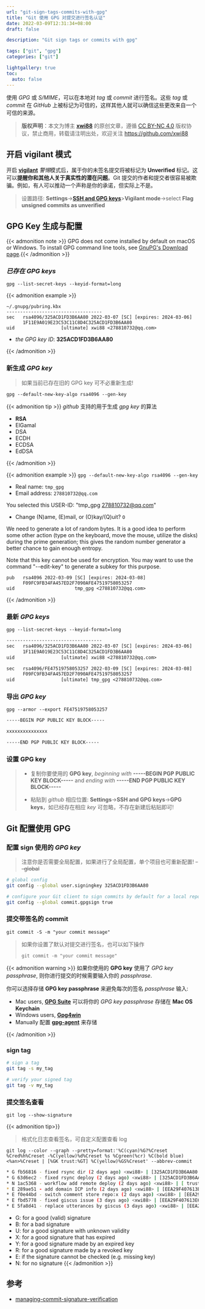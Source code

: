 ```yaml
---
url: "git-sign-tags-commits-with-gpg"
title: "Git 使用 GPG 对提交进行签名认证"
date: 2022-03-09T12:31:34+08:00
draft: false

description: "Git sign tags or commits with gpg"

tags: ["git", "gpg"]
categories: ["git"]

lightgallery: true
toc:
  auto: false
---
```


使用 *GPG* 或 *S/MIME*，可以在本地对 *tag* 或 *commit* 进行签名。这些 *tag* 或 *commit* 在 *GitHub* 上被标记为可信的，这样其他人就可以确信这些更改来自一个可信的来源。

<!--more-->

>**版权声明**：本文为博主 **[xwi88](https://github.com/xwi88)** 的原创文章，遵循 [CC BY-NC 4.0](https://creativecommons.org/licenses/by-nc/4.0/) 版权协议，禁止商用，转载请注明出处，欢迎关注 <https://github.com/xwi88>

## 开启 vigilant 模式

开启 **[vigilant](https://docs.github.com/en/authentication/managing-commit-signature-verification/displaying-verification-statuses-for-all-of-your-commits#about-vigilant-mode)** *警惕*模式后，属于你的未签名提交将被标记为 **Unverified** 标记。这可以**提醒你和其他人关于真实性的潜在问题**。Git 提交的作者和提交者很容易被欺骗。例如，有人可以推动一个声称是你的承诺，但实际上不是。

>设置路径: **Settings**->**[SSH and GPG keys](https://github.com/settings/keys)**>**Vigilant mode**->select **Flag unsigned commits as unverified**

## GPG Key 生成与配置

{{< admonition note >}} GPG does not come installed by default on macOS or Windows. To install GPG command line tools, see [GnuPG's Download page](https://www.gnupg.org/download/).{{< /admonition >}}

### *已存在 GPG keys*

`gpg --list-secret-keys --keyid-format=long`

{{< admonition example >}}

```text
~/.gnupg/pubring.kbx
-----------------------------------
sec   rsa4096/325ACD1FD3B6AA80 2022-03-07 [SC] [expires: 2024-03-06]
      1F11E9A019E23C53C11C8D4C325ACD1FD3B6AA80
uid                 [ultimate] xwi88 <278810732@qq.com>

```

- *the GPG key ID*: **325ACD1FD3B6AA80**

{{< /admonition >}}

### 新生成 *GPG key*

>如果当前已存在旧的 GPG key 可不必重新生成!

`gpg --default-new-key-algo rsa4096 --gen-key`

{{< admonition tip >}}
*github* 支持的用于生成 *gpg key* 的算法

- **RSA**
- ElGamal
- DSA
- ECDH
- ECDSA
- EdDSA

{{< /admonition >}}

{{< admonition example >}}
`gpg --default-new-key-algo rsa4096 --gen-key`

- Real name: `tmp_gpg`
- Email address: `278810732@qq.com`

You selected this USER-ID:
    "tmp_gpg <278810732@qq.com>"

- Change (N)ame, (E)mail, or (O)kay/(Q)uit? `O`

We need to generate a lot of random bytes. It is a good idea to perform
some other action (type on the keyboard, move the mouse, utilize the
disks) during the prime generation; this gives the random number
generator a better chance to gain enough entropy.

Note that this key cannot be used for encryption.  You may want to use
the command "--edit-key" to generate a subkey for this purpose.

```text
pub   rsa4096 2022-03-09 [SC] [expires: 2024-03-08]
      F09FC9FB34FA457ED2F7090AFE47519758053257
uid                      tmp_gpg <278810732@qq.com>
```

{{< /admonition >}}

### 最新 *GPG keys*

`gpg --list-secret-keys --keyid-format=long`

```tex
-----------------------------------
sec   rsa4096/325ACD1FD3B6AA80 2022-03-07 [SC] [expires: 2024-03-06]
      1F11E9A019E23C53C11C8D4C325ACD1FD3B6AA80
uid                 [ultimate] xwi88 <278810732@qq.com>

sec   rsa4096/FE47519758053257 2022-03-09 [SC] [expires: 2024-03-08]
      F09FC9FB34FA457ED2F7090AFE47519758053257
uid                 [ultimate] tmp_gpg <278810732@qq.com>
```

### 导出 *GPG key*

`gpg --armor --export FE47519758053257`

```tex
-----BEGIN PGP PUBLIC KEY BLOCK-----

xxxxxxxxxxxxxxx

-----END PGP PUBLIC KEY BLOCK-----
```

### 设置 **GPG key**

>- 复制你要使用的 **GPG key**, *beginning with* **-----BEGIN PGP PUBLIC KEY BLOCK-----** and *ending with* **-----END PGP PUBLIC KEY BLOCK-----**
>
>- 粘贴到 *github* 相应位置: **Settings**->**SSH and GPG keys**->**GPG keys**，如已经存在相应 *key* 可忽略，不存在新建后粘贴即可!

## Git 配置使用 GPG

### 配置 sign 使用的 *GPG key*

>注意你是否需要全局配置，如果进行了全局配置，单个项目也可重新配置! ~~--global~~

```bash
# global config
git config --global user.signingkey 325ACD1FD3B6AA80

# configure your Git client to sign commits by default for a local repository, in Git versions 2.0.0 and above
git config --global commit.gpgsign true
```

### 提交带签名的 commit

`git commit -S -m "your commit message"`

>如果你设置了默认对提交进行签名，也可以如下操作
>
>`git commit -m "your commit message"`

{{< admonition warning >}}
如果你使用的 **GPG key** 使用了 *GPG key passphrase*, 则你进行提交的时候需要输入你的 *passphrase*.

你可以选择存储 **GPG key passphrase** 来避免每次的签名 *passphrase* 输入:

- Mac users, **[GPG Suite](https://gpgtools.org/)** 可以将你的 *GPG key passphrase* 存储在 **Mac OS Keychain**
- Windows users, **[Gpg4win](https://www.gpg4win.org/)**
- Manually 配置 **[gpg-agent](http://linux.die.net/man/1/gpg-agent)** 来存储

{{< /admonition >}}

### sign tag

```bash
# sign a tag
git tag -s my_tag

# verify your signed tag 
git tag -v my_tag
```

### 提交签名查看

`git log --show-signature`

{{< admonition tip>}}

> 格式化日志查看签名，可自定义配置查看 log

`git log --color --graph --pretty=format:'%C(cyan)%G?%Creset %Cred%h%Creset -%C(yellow)%d%Creset %s %Cgreen(%cr) %C(bold blue)<%an>%Creset | [%GK trust:%GT] %C(yellow)%GS%Creset' --abbrev-commit`

```bash
* G fb56816 - fixed rsync dir (2 days ago) <xwi88> | [325ACD1FD3B6AA80 trust:ultimate] xwi88 <278810732@qq.com>
* G 63d6ec2 - fixed rsync deploy (2 days ago) <xwi88> | [325ACD1FD3B6AA80 trust:ultimate] xwi88 <278810732@qq.com>
* N 1ac5368 - workflow add remote deploy (2 days ago) <xwi88> | [ trust:undefined]
* E 289ae51 - add domain ICP info (2 days ago) <xwi88> | [EEA29F407613E698 trust:]
* E f0e44bd - switch comment store repo:x (2 days ago) <xwi88> | [EEA29F407613E698 trust:]
* E fbd5778 - fixed giscus issue (3 days ago) <xwi88> | [EEA29F407613E698 trust:]
* E 5fa8d41 - replace utterances by giscus (3 days ago) <xwi88> | [EEA29F407613E698 trust:]
```

- G: for a good (valid) signature
- B: for a bad signature
- U: for a good signature with unknown validity
- X: for a good signature that has expired
- Y: for a good signature made by an expired key
- R: for a good signature made by a revoked key
- E: if the signature cannot be checked (e.g. missing key)
- N: for no signature
{{< /admonition >}}

## 参考

- [managing-commit-signature-verification](https://docs.github.com/en/authentication/managing-commit-signature-verification)
